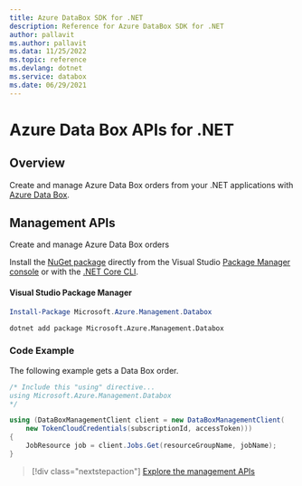 ```yaml
---
title: Azure DataBox SDK for .NET
description: Reference for Azure DataBox SDK for .NET
author: pallavit
ms.author: pallavit
ms.data: 11/25/2022
ms.topic: reference
ms.devlang: dotnet
ms.service: databox
ms.date: 06/29/2021
---
```

# Azure Data Box APIs for .NET

## Overview

Create and manage Azure Data Box orders from your .NET applications with [Azure Data Box](https://docs.microsoft.com/en-us/azure/databox/).

## Management APIs

Create and manage Azure Data Box orders

Install the [NuGet package](https://www.nuget.org/packages/Microsoft.Azure.Management.DataBox) directly from the Visual Studio [Package Manager console](https://docs.microsoft.com/nuget/tools/package-manager-console) or with the [.NET Core CLI](https://docs.microsoft.com/dotnet/core/tools/dotnet-add-package).

#### Visual Studio Package Manager

```powershell
Install-Package Microsoft.Azure.Management.Databox
```

```dotnetcli
dotnet add package Microsoft.Azure.Management.Databox
```

### Code Example

The following example gets a Data Box order.

```csharp
/* Include this "using" directive...
using Microsoft.Azure.Management.Databox
*/

using (DataBoxManagementClient client = new DataBoxManagementClient(
    new TokenCloudCredentials(subscriptionId, accessToken)))
{
    JobResource job = client.Jobs.Get(resourceGroupName, jobName);
}
```

> [!div class="nextstepaction"]
> [Explore the management APIs](https://docs.microsoft.com/en-us/dotnet/api/overview/azure/databox?view=azure-dotnet)